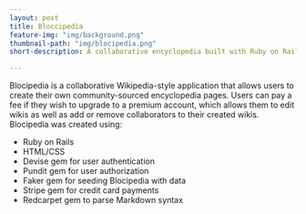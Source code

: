 ```yaml
---
layout: post
title: Bloccipedia
feature-img: "img/background.png"
thumbnail-path: "img/blocipedia.png"
short-description: A collaborative encyclopedia built with Ruby on Rails

---
```

Blocipedia is a collaborative Wikipedia-style application that allows users to create their own community-sourced encyclopedia pages. Users can pay a fee if they wish to upgrade to a premium account, which allows them to edit wikis as well as add or remove collaborators to their created wikis. Blocipedia was created using:

* Ruby on Rails
* HTML/CSS 
* Devise gem for user authentication
* Pundit gem for user authorization
* Faker gem for seeding Blocipedia with data
* Stripe gem for credit card payments
* Redcarpet gem to parse Markdown syntax
